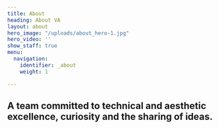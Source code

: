 ```yaml
---
title: About
heading: About VA
layout: about
hero_image: "/uploads/about_hero-1.jpg"
hero_video: ''
show_staff: true
menu:
  navigation:
    identifier: _about
    weight: 1

---
```

## A team committed to technical and aesthetic excellence, curiosity and the sharing of ideas.